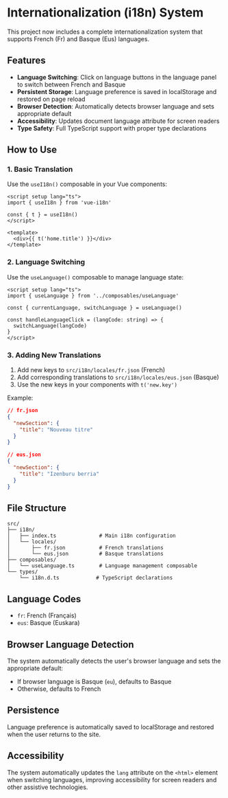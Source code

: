 # Internationalization (i18n) System

This project now includes a complete internationalization system that supports French (Fr) and Basque (Eus) languages.

## Features

- **Language Switching**: Click on language buttons in the language panel to switch between French and Basque
- **Persistent Storage**: Language preference is saved in localStorage and restored on page reload
- **Browser Detection**: Automatically detects browser language and sets appropriate default
- **Accessibility**: Updates document language attribute for screen readers
- **Type Safety**: Full TypeScript support with proper type declarations

## How to Use

### 1. Basic Translation

Use the `useI18n()` composable in your Vue components:

```vue
<script setup lang="ts">
import { useI18n } from 'vue-i18n'

const { t } = useI18n()
</script>

<template>
  <div>{{ t('home.title') }}</div>
</template>
```

### 2. Language Switching

Use the `useLanguage()` composable to manage language state:

```vue
<script setup lang="ts">
import { useLanguage } from '../composables/useLanguage'

const { currentLanguage, switchLanguage } = useLanguage()

const handleLanguageClick = (langCode: string) => {
  switchLanguage(langCode)
}
</script>
```

### 3. Adding New Translations

1. Add new keys to `src/i18n/locales/fr.json` (French)
2. Add corresponding translations to `src/i18n/locales/eus.json` (Basque)
3. Use the new keys in your components with `t('new.key')`

Example:
```json
// fr.json
{
  "newSection": {
    "title": "Nouveau titre"
  }
}

// eus.json
{
  "newSection": {
    "title": "Izenburu berria"
  }
}
```

## File Structure

```
src/
├── i18n/
│   ├── index.ts              # Main i18n configuration
│   └── locales/
│       ├── fr.json           # French translations
│       └── eus.json          # Basque translations
├── composables/
│   └── useLanguage.ts        # Language management composable
└── types/
    └── i18n.d.ts            # TypeScript declarations
```

## Language Codes

- `fr`: French (Français)
- `eus`: Basque (Euskara)

## Browser Language Detection

The system automatically detects the user's browser language and sets the appropriate default:
- If browser language is Basque (`eu`), defaults to Basque
- Otherwise, defaults to French

## Persistence

Language preference is automatically saved to localStorage and restored when the user returns to the site.

## Accessibility

The system automatically updates the `lang` attribute on the `<html>` element when switching languages, improving accessibility for screen readers and other assistive technologies.
